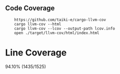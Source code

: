 ## Code Coverage

```
    https://github.com/taiki-e/cargo-llvm-cov
    cargo llvm-cov --html
    cargo llvm-cov --lcov --output-path lcov.info
    open ./target/llvm-cov/html/index.html

```

# Line Coverage

94.10% (1435/1525)
